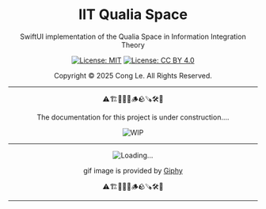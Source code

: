 

<div align="center">
	<h1>
		<strong>IIT Qualia Space</strong>
	</h1>
    <p>SwiftUI implementation of the Qualia Space in Information Integration Theory</p>
	
[![License: MIT](https://img.shields.io/badge/License-MIT-yellow.svg)](LICENSE) [![License: CC BY 4.0](https://licensebuttons.net/l/by/4.0/88x31.png)](LICENSE-CC-BY)

Copyright © 2025 Cong Le. All Rights Reserved.

 
</div>



---

<div align="center">
	
⚠️🏗️🚧🦺🧱🪵🪨🪚🛠️👷

The documentation for this project is under construction....

![WIP](https://media4.giphy.com/media/v1.Y2lkPTc5MGI3NjExd3lmN2UzbHE1d3kzNGF6dGloMTdoajNoeWNtemQ3NW1kNnoyN2ZodSZlcD12MV9pbnRlcm5hbF9naWZfYnlfaWQmY3Q9Zw/v7dNAqqlAXYbvSX57O/giphy.gif)

---


![Loading...](https://media0.giphy.com/media/v1.Y2lkPTc5MGI3NjExNnduZHZpMjN4N20yOHl1dW5pZ2RqMDJ6M3JydGU3b29pMm9icm44OSZlcD12MV9pbnRlcm5hbF9naWZfYnlfaWQmY3Q9Zw/26vIg0ya0sKPXP6fe/giphy.gif)


gif image is provided by [Giphy](https://giphy.com)

⚠️🏗️🚧🦺🧱🪵🪨🪚🛠️👷
	
</div>

----
